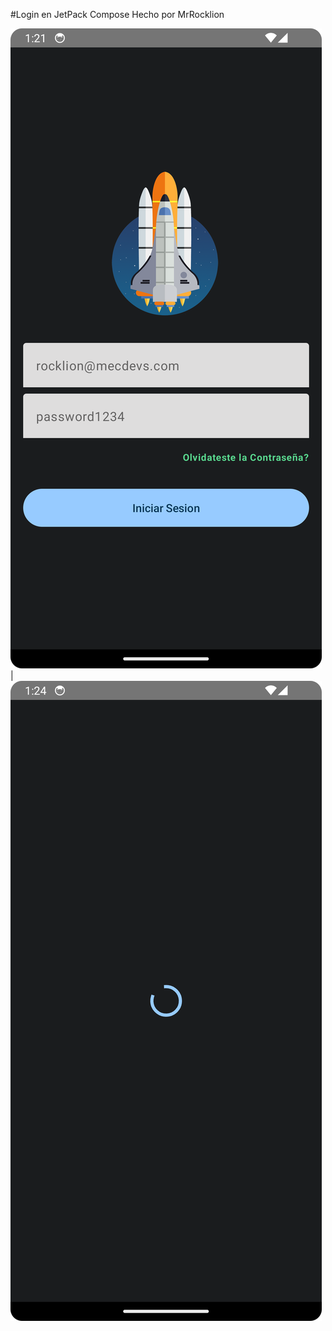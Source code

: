 #Login en JetPack Compose
Hecho por MrRocklion

![alt text](cap1.png "Imagen de la app") | ![alt text](cap2.png "Imagen de la app")
